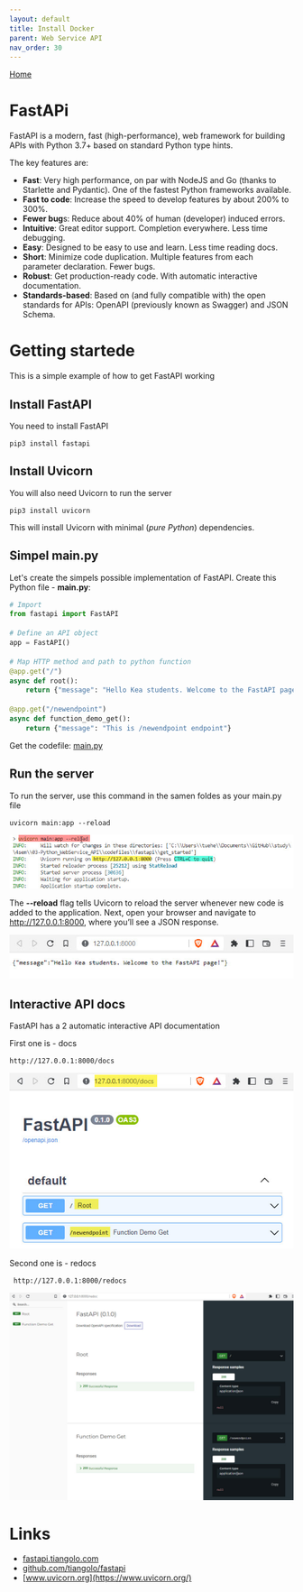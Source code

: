 ```yaml
---
layout: default
title: Install Docker
parent: Web Service API
nav_order: 30
---
```


[Home](./README.md)

# FastAPi
FastAPI is a modern, fast (high-performance), web framework for building APIs with Python 3.7+ based on standard Python type hints.

The key features are:
- **Fast**: Very high performance, on par with NodeJS and Go (thanks to Starlette and Pydantic). One of the fastest Python frameworks available.
- **Fast to code**: Increase the speed to develop features by about 200% to 300%.
- **Fewer bug**s: Reduce about 40% of human (developer) induced errors.
- **Intuitive**: Great editor support. Completion everywhere. Less time debugging.
- **Easy**: Designed to be easy to use and learn. Less time reading docs.
- **Short**: Minimize code duplication. Multiple features from each parameter declaration. Fewer bugs.
- **Robust**: Get production-ready code. With automatic interactive documentation.
- **Standards-based**: Based on (and fully compatible with) the open standards for APIs: OpenAPI (previously known as Swagger) and JSON Schema.

# Getting startede
This is a simple example of how to get FastAPI working

## Install FastAPI
You need to install FastAPI

    pip3 install fastapi

## Install Uvicorn
You will also need Uvicorn to run the server

    pip3 install uvicorn

This will install Uvicorn with minimal (*pure Python*) dependencies.

## Simpel main.py
Let's create the simpels possible implementation of FastAPI. Create this Python file - **main.py**:

```python
# Import
from fastapi import FastAPI

# Define an API object
app = FastAPI()

# Map HTTP method and path to python function
@app.get("/")
async def root():
    return {"message": "Hello Kea students. Welcome to the FastAPI page!"}

@app.get("/newendpoint")
async def function_demo_get():
    return {"message": "This is /newendpoint endpoint"}
```
Get the codefile: [main.py](./_code/fastapi/get_started/main.py) 

## Run the server
To run the server, use this command in the samen foldes as your main.py file

    uvicorn main:app --reload

![](./_image/uvicorn-1.jpg)

The **--reload** flag tells Uvicorn to reload the server whenever new code is added to the application. Next, open your browser and navigate to http://127.0.0.1:8000, where you’ll see a JSON response.

![](./_image/uvicorn-2.jpg)

## Interactive API docs
FastAPI has a 2 automatic interactive API documentation

First one is - docs

    http://127.0.0.1:8000/docs

![](./_image/fastapi_1.jpg)

Second one is - redocs

     http://127.0.0.1:8000/redocs    

![](./_image/fastapiredocs.jpg)

# Links
- [fastapi.tiangolo.com](https://vfastapi.tiangolo.com/)
- [github.com/tiangolo/fastapi](https://github.com/tiangolo/fastapi)
- [www.uvicorn.org](https://www.uvicorn.org/)